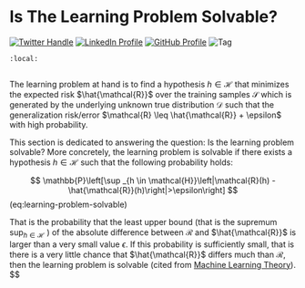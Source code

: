 # Is The Learning Problem Solvable?

[![Twitter Handle](https://img.shields.io/badge/Twitter-@gaohongnan-blue?style=social&logo=twitter)](https://twitter.com/gaohongnan)
[![LinkedIn Profile](https://img.shields.io/badge/@gaohongnan-blue?style=social&logo=linkedin)](https://linkedin.com/in/gao-hongnan)
[![GitHub Profile](https://img.shields.io/badge/GitHub-gao--hongnan-lightgrey?style=social&logo=github)](https://github.com/gao-hongnan)
![Tag](https://img.shields.io/badge/Tag-Organized_Chaos-orange)

```{contents}
:local:
```

```{tableofcontents}

```

The learning problem at hand is to find a hypothesis $h \in \mathcal{H}$ that
minimizes the expected risk $\hat{\mathcal{R}}$ over the training samples
$\mathcal{S}$ which is generated by the underlying unknown true distribution
$\mathcal{D}$ such that the generalization risk/error
$\mathcal{R} \leq \hat{\mathcal{R}} + \epsilon$ with high probability.

This section is dedicated to answering the question: Is the learning problem
solvable? More concretely, the learning problem is solvable if there exists a
hypothesis $h \in \mathcal{H}$ such that the following probability holds:

$$
\mathbb{P}\left[\sup _{h \in \mathcal{H}}\left|\mathcal{R}(h) - \hat{\mathcal{R}}(h)\right|>\epsilon\right]
$$ (eq:learning-problem-solvable)

That is the probability that the least upper bound (that is the supremum $\sup _{h \in \mathcal{H}}$ ) of the absolute difference between $\mathcal{R}$ and $\hat{\mathcal{R}}$ is larger than a very small value $\epsilon$. If this probability is sufficiently small, that is there is a very little chance that $\hat{\mathcal{R}}$ differs much than $\mathcal{R}$, then the learning problem is solvable (cited from [Machine Learning Theory](https://mostafa-samir.github.io)).
$$
